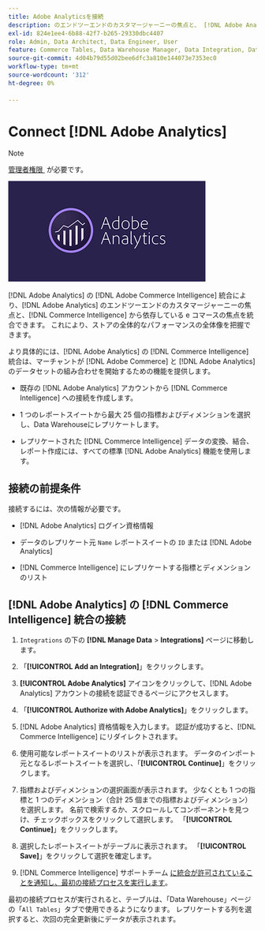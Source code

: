 ```yaml
---
title: Adobe Analyticsを接続
description: のエンドツーエンドのカスタマージャーニーの焦点と、 [!DNL Adobe Analytics]  に基づく e コマースの焦点を一つにまとめる方法を説明し  [!DNL Commerce Intelligence] す。
exl-id: 824e1ee4-6b88-42f7-b265-29330dbc4407
role: Admin, Data Architect, Data Engineer, User
feature: Commerce Tables, Data Warehouse Manager, Data Integration, Data Import/Export
source-git-commit: 4d04b79d55d02bee6dfc3a810e144073e7353ec0
workflow-type: tm+mt
source-wordcount: '312'
ht-degree: 0%

---
```


# Connect [!DNL Adobe Analytics]

>[!NOTE]
>
>[&#x200B; 管理者権限 &#x200B;](../../../administrator/user-management/user-management.md) が必要です。

![Adobe Analytics ロゴ &#x200B;](../../../assets/adobe-analytic-slogo.png)

[!DNL Adobe Analytics] の [!DNL Adobe Commerce Intelligence] 統合により、[!DNL Adobe Analytics] のエンドツーエンドのカスタマージャーニーの焦点と、[!DNL Commerce Intelligence] から依存している e コマースの焦点を統合できます。 これにより、ストアの全体的なパフォーマンスの全体像を把握できます。

より具体的には、[!DNL Adobe Analytics] の [!DNL Commerce Intelligence] 統合は、マーチャントが [!DNL Adobe Commerce] と [!DNL Adobe Analytics] のデータセットの組み合わせを開始するための機能を提供します。

- 既存の [!DNL Adobe Analytics] アカウントから [!DNL Commerce Intelligence] への接続を作成します。

- 1 つのレポートスイートから最大 25 個の指標およびディメンションを選択し、Data Warehouseにレプリケートします。

- レプリケートされた [!DNL Commerce Intelligence] データの変換、結合、レポート作成には、すべての標準 [!DNL Adobe Analytics] 機能を使用します。

## 接続の前提条件

接続するには、次の情報が必要です。

- [!DNL Adobe Analytics] ログイン資格情報

- データのレプリケート元 `Name` レポートスイートの `ID` または [!DNL Adobe Analytics]

- [!DNL Commerce Intelligence] にレプリケートする指標とディメンションのリスト

## [!DNL Adobe Analytics] の [!DNL Commerce Intelligence] 統合の接続

1. `Integrations` の下の **[!DNL Manage Data** > **Integrations]** ページに移動します。

1. 「**[!UICONTROL Add an Integration]**」をクリックします。

1. **[!UICONTROL Adobe Analytics]** アイコンをクリックして、[!DNL Adobe Analytics] アカウントの接続を認証できるページにアクセスします。

1. 「**[!UICONTROL Authorize with Adobe Analytics]**」をクリックします。

1. [!DNL Adobe Analytics] 資格情報を入力します。 認証が成功すると、[!DNL Commerce Intelligence] にリダイレクトされます。

1. 使用可能なレポートスイートのリストが表示されます。 データのインポート元となるレポートスイートを選択し、「**[!UICONTROL Continue]**」をクリックします。

1. 指標およびディメンションの選択画面が表示されます。 少なくとも 1 つの指標と 1 つのディメンション（合計 25 個までの指標およびディメンション）を選択します。 名前で検索するか、スクロールしてコンポーネントを見つけ、チェックボックスをクリックして選択します。 「**[!UICONTROL Continue]**」をクリックします。

1. 選択したレポートスイートがテーブルに表示されます。 「**[!UICONTROL Save]**」をクリックして選択を確定します。

1. [!DNL Commerce Intelligence] サポートチーム [&#x200B; に統合が許可されていることを通知し、最初の接続プロセスを実行します &#x200B;](https://experienceleague.adobe.com/docs/commerce-knowledge-base/kb/troubleshooting/miscellaneous/mbi-service-policies.html?lang=ja)。

最初の接続プロセスが実行されると、テーブルは、「Data Warehouse」ページの「`All Tables`」タブで使用できるようになります。 レプリケートする列を選択すると、次回の完全更新後にデータが表示されます。
